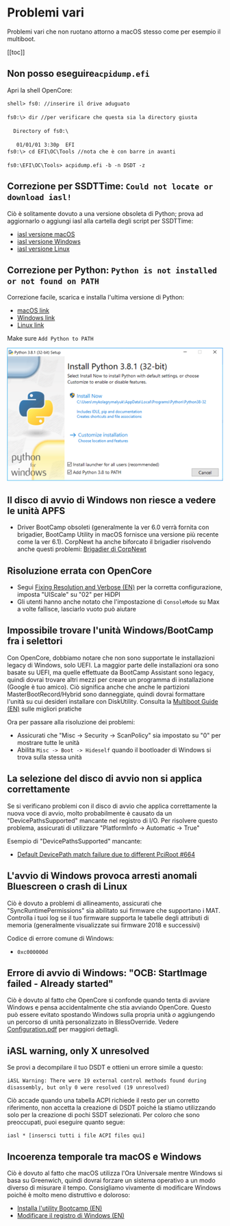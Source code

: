 # Problemi vari

Problemi vari che non ruotano attorno a macOS stesso come per esempio il multiboot.

[[toc]]

## Non posso eseguire`acpidump.efi`

Apri la shell OpenCore:

```
shell> fs0: //inserire il drive aduguato

fs0:\> dir //per verificare che questa sia la directory giusta

  Directory of fs0:\

   01/01/01 3:30p  EFI
fs0:\> cd EFI\OC\Tools //nota che è con barre in avanti

fs0:\EFI\OC\Tools> acpidump.efi -b -n DSDT -z
```

## Correzione per SSDTTime: `Could not locate or download iasl!`

Ciò è solitamente dovuto a una versione obsoleta di Python; prova ad aggiornarlo o aggiungi iasl alla cartella degli script per SSDTTime:

* [iasl versione macOS](https://bitbucket.org/RehabMan/acpica/downloads/iasl.zip)
* [iasl versione Windows](https://acpica.org/downloads/binary-tools)
* [iasl versione Linux](http://amdosx.kellynet.nl/iasl.zip)

## Correzione per Python: `Python is not installed or not found on PATH`

Correzione facile, scarica e installa l'ultima versione di Python:

* [macOS link](https://www.python.org/downloads/macos)
* [Windows link](https://www.python.org/downloads/windows/)
* [Linux link](https://www.python.org/downloads/source/)

Make sure `Add Python to PATH`

![](../../images/troubleshooting/troubleshooting-md/python-path.png)

## Il disco di avvio di Windows non riesce a vedere le unità APFS

* Driver BootCamp obsoleti (generalmente la ver 6.0 verrà fornita con brigadier, BootCamp Utility in macOS fornisce una versione più recente come la ver 6.1). CorpNewt ha anche biforcato il brigadier risolvendo anche questi problemi: [Brigadier di CorpNewt](https://github.com/corpnewt/brigadier)

## Risoluzione errata con OpenCore

* Segui [Fixing Resolution and Verbose (EN)](https://dortania.github.io/OpenCore-Post-Install/cosmetic/verbose.html) per la corretta configurazione, imposta "UIScale" su "02" per HiDPI
* Gli utenti hanno anche notato che l'impostazione di `ConsoleMode` su Max a volte fallisce, lasciarlo vuoto può aiutare

## Impossibile trovare l'unità Windows/BootCamp fra i selettori

Con OpenCore, dobbiamo notare che non sono supportate le installazioni legacy di Windows, solo UEFI. La maggior parte delle installazioni ora sono basate su UEFI, ma quelle effettuate da BootCamp Assistant sono legacy, quindi dovrai trovare altri mezzi per creare un programma di installazione (Google è tuo amico). Ciò significa anche che anche le partizioni MasterBootRecord/Hybrid sono danneggiate, quindi dovrai formattare l'unità su cui desideri installare con DiskUtility. Consulta la [Multiboot Guide (EN)](https://dortania.github.io/OpenCore-Multiboot/) sulle migliori pratiche

Ora per passare alla risoluzione dei problemi:

* Assicurati che "Misc -> Security -> ScanPolicy" sia impostato su "0" per mostrare tutte le unità
* Abilita `Misc -> Boot -> Hideself` quando il bootloader di Windows si trova sulla stessa unità

## La selezione del disco di avvio non si applica correttamente

Se si verificano problemi con il disco di avvio che applica correttamente la nuova voce di avvio, molto probabilmente è causato da un "DevicePathsSupported" mancante nel registro di I/O. Per risolvere questo problema, assicurati di utilizzare "PlatformInfo -> Automatic -> True"

Esempio di "DevicePathsSupported" mancante:

* [Default DevicePath match failure due to different PciRoot #664](https://github.com/acidanthera/bugtracker/issues/664#issuecomment-663873846)

## L'avvio di Windows provoca arresti anomali Bluescreen o crash di Linux

Ciò è dovuto a problemi di allineamento, assicurati che "SyncRuntimePermissions" sia abilitato sui firmware che supportano i MAT. Controlla i tuoi log se il tuo firmware supporta le tabelle degli attributi di memoria (generalmente visualizzate sui firmware 2018 e successivi)

Codice di errore comune di Windows:

* `0xc000000d`

## Errore di avvio di Windows: "OCB: StartImage failed - Already started"

Ciò è dovuto al fatto che OpenCore si confonde quando tenta di avviare Windows e pensa accidentalmente che stia avviando OpenCore. Questo può essere evitato spostando Windows sulla propria unità *o* aggiungendo un percorso di unità personalizzato in BlessOverride. Vedere [Configuration.pdf](https://github.com/acidanthera/OpenCorePkg/blob/master/Docs/Configuration.pdf) per maggiori dettagli.

## iASL warning, only X unresolved

Se provi a decompilare il tuo DSDT e ottieni un errore simile a questo:

```
iASL Warning: There were 19 external control methods found during disassembly, but only 0 were resolved (19 unresolved)
```

Ciò accade quando una tabella ACPI richiede il resto per un corretto riferimento, non accetta la creazione di DSDT poiché la stiamo utilizzando solo per la creazione di pochi SSDT selezionati. Per coloro che sono preoccupati, puoi eseguire quanto segue:

```
iasl * [insersci tutti i file ACPI files qui]
```

## Incoerenza temporale tra macOS e Windows

Ciò è dovuto al fatto che macOS utilizza l'Ora Universale mentre Windows si basa su Greenwich, quindi dovrai forzare un sistema operativo a un modo diverso di misurare il tempo. Consigliamo vivamente di modificare Windows poiché è molto meno distruttivo e doloroso:

* [Installa l'utility Bootcamp (EN)](https://dortania.github.io/OpenCore-Post-Install/multiboot/bootcamp.html)
* [Modificare il registro di Windows (EN)](https://superuser.com/q/494432)
